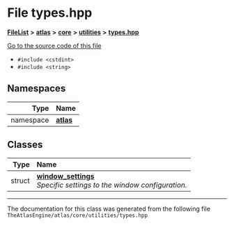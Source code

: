 

# File types.hpp



[**FileList**](files.md) **>** [**atlas**](dir_1e6ffef027cfcf7ded3287660b505c9f.md) **>** [**core**](dir_ab5f97e7ae27ba905c508150b2df25d1.md) **>** [**utilities**](dir_5ecaaba7e34420a87db9680718b1325e.md) **>** [**types.hpp**](core_2utilities_2types_8hpp.md)

[Go to the source code of this file](core_2utilities_2types_8hpp_source.md)



* `#include <cstdint>`
* `#include <string>`













## Namespaces

| Type | Name |
| ---: | :--- |
| namespace | [**atlas**](namespaceatlas.md) <br> |


## Classes

| Type | Name |
| ---: | :--- |
| struct | [**window\_settings**](structatlas_1_1window__settings.md) <br>_Specific settings to the window configuration._  |



















































------------------------------
The documentation for this class was generated from the following file `TheAtlasEngine/atlas/core/utilities/types.hpp`

